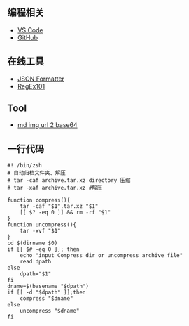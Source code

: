 ## 编程相关
- [VS Code](https://code.visualstudio.com)
- [GitHub](https://github.com)

## 在线工具
- [JSON Formatter](https://jsonformatter.org)
- [RegEx101](https://regex101.com)

## Tool
- [md img url 2 base64](https://mzrf.github.io/url2base64.html)

## 一行代码
```shell
#! /bin/zsh
# 自动归档文件夹、解压
# tar -caf archive.tar.xz directory 压缩
# tar -xaf archive.tar.xz #解压

function compress(){
	tar -caf "$1".tar.xz "$1"
	[[ $? -eq 0 ]] && rm -rf "$1"
}
function uncompress(){
	tar -xvf "$1"
}
cd $(dirname $0)
if [[ $# -eq 0 ]]; then
	echo "input Compress dir or uncompress archive file"
	read dpath
else
	dpath="$1"
fi
dname=$(basename "$dpath")
if [[ -d "$dpath" ]];then
	compress "$dname"
else
	uncompress "$dname"
fi
```
<!--stackedit_data:
eyJoaXN0b3J5IjpbMTcxNjk3NDQ4MSwxNzgwMjcwMjQ2XX0=
-->